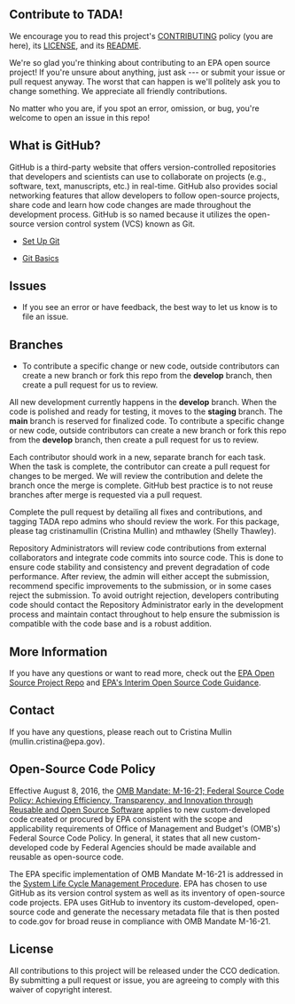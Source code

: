 ## Contribute to TADA!

We encourage you to read this project's [CONTRIBUTING](https://github.com/USEPA/TADA/blob/develop/CONTRIBUTING.md) policy (you are here), its [LICENSE](https://github.com/USEPA/TADA/blob/develop/LICENSE.md), and its [README](https://github.com/USEPA/TADA/blob/develop/readme.md).

We're so glad you're thinking about contributing to an EPA open source project! If you're unsure about anything, just ask --- or submit your issue or pull request anyway. The worst that can happen is we'll politely ask you to change something. We appreciate all friendly contributions.

No matter who you are, if you spot an error, omission, or bug, you're welcome to open an issue in this repo!

## What is GitHub?

GitHub is a third-party website that offers version-controlled repositories that developers and scientists can use to collaborate on projects (e.g., software, text, manuscripts, etc.) in real-time. GitHub also provides social networking features that allow developers to follow open-source projects, share code and learn how code changes are made throughout the development process. GitHub is so named because it utilizes the open-source version control system (VCS) known as Git.

-   [Set Up Git](https://help.github.com/articles/set-up-git/)

-   [Git Basics](http://git-scm.com/book/ch1-3.html)

## Issues

-   If you see an error or have feedback, the best way to let us know is to file an issue.

## Branches

-   To contribute a specific change or new code, outside contributors can create a new branch or fork this repo from the **develop** branch, then create a pull request for us to review.

All new development currently happens in the **develop** branch. When the code is polished and ready for testing, it moves to the **staging** branch. The **main** branch is reserved for finalized code. To contribute a specific change or new code, outside contributors can create a new branch or fork this repo from the **develop** branch, then create a pull request for us to review.

Each contributor should work in a new, separate branch for each task. When the task is complete, the contributor can create a pull request for changes to be merged. We will review the contribution and delete the branch once the merge is complete. GitHub best practice is to not reuse branches after merge is requested via a pull request.

Complete the pull request by detailing all fixes and contributions, and tagging TADA repo admins who should review the work. For this package, please tag cristinamullin (Cristina Mullin) and mthawley (Shelly Thawley).

Repository Administrators will review code contributions from external collaborators and integrate code commits into source code. This is done to ensure code stability and consistency and prevent degradation of code performance. After review, the admin will either accept the submission, recommend specific improvements to the submission, or in some cases reject the submission. To avoid outright rejection, developers contributing code should contact the Repository Administrator early in the development process and maintain contact throughout to help ensure the submission is compatible with the code base and is a robust addition.

## More Information

If you have any questions or want to read more, check out the [EPA Open Source Project Repo](https://github.com/USEPA/open-source-projects) and [EPA's Interim Open Source Code Guidance](https://developer.epa.gov/guide/open-source-code/).

## Contact

If you have any questions, please reach out to Cristina Mullin (mullin.cristina\@epa.gov).

## Open-Source Code Policy  

Effective August 8, 2016, the [OMB Mandate: M-16-21; Federal Source Code Policy: Achieving Efficiency, Transparency, and Innovation through Reusable and Open Source Software](https://sourcecode.cio.gov/) applies to new custom-developed code created or procured by EPA consistent with the scope and applicability requirements of Office of Management and Budget's (OMB's) Federal Source Code Policy. In general, it states that all new custom-developed code by Federal Agencies should be made available and reusable as open-source code.

The EPA specific implementation of OMB Mandate M-16-21 is addressed in the [System Life Cycle Management Procedure](https://www.epa.gov/irmpoli8/policy-procedures-and-guidance-system-life-cycle-management-slcm). EPA has chosen to use GitHub as its version control system as well as its inventory of open-source code projects. EPA uses GitHub to inventory its custom-developed, open-source code and generate the necessary metadata file that is then posted to code.gov for broad reuse in compliance with OMB Mandate M-16-21.

## License

All contributions to this project will be released under the CCO dedication. By submitting a pull request or issue, you are agreeing to comply with this waiver of copyright interest.
